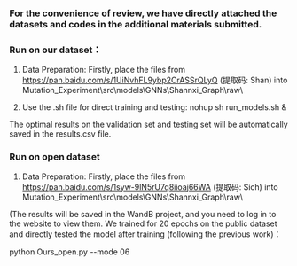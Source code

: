 ### For the convenience of review, we have directly attached the datasets and codes in the additional materials submitted.

### Run on our dataset：

1. Data Preparation: Firstly, place the files from https://pan.baidu.com/s/1UiNvhFL9ybp2CrASSrQLyQ (提取码: Shan) into Mutation_Experiment\src\models\GNNs\Shannxi_Graph\raw\

2. Use the .sh file for direct training and testing: nohup sh run_models.sh &

The optimal results on the validation set and testing set will be automatically saved in the results.csv file.

### Run on open dataset
1. Data Preparation: Firstly, place the files from https://pan.baidu.com/s/1syw-9lN5rU7q8iioaj66WA (提取码: Sich) into Mutation_Experiment\src\models\GNNs\Shannxi_Graph\raw\

(The results will be saved in the WandB project, and you need to log in to the website to view them. We trained for 20 epochs on the public dataset and directly tested the model after training (following the previous work)：

python Ours_open.py --mode 06
